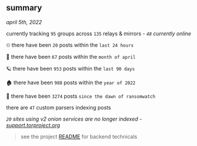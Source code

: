 
## summary
_april 5th, 2022_

currently tracking `95` groups across `135` relays & mirrors - _`48` currently online_

⏲ there have been `20` posts within the `last 24 hours`

🦈 there have been `67` posts within the `month of april`

🪐 there have been `953` posts within the `last 90 days`

🏚 there have been `988` posts within the `year of 2022`

🦕 there have been `3274` posts `since the dawn of ransomwatch`

there are `47` custom parsers indexing posts

_`20` sites using v2 onion services are no longer indexed - [support.torproject.org](https://support.torproject.org/onionservices/v2-deprecation/)_

> see the project [README](https://github.com/thetanz/ransomwatch#ransomwatch--) for backend technicals
